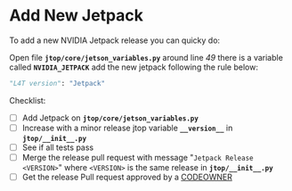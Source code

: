 # Add New Jetpack

To add a new NVIDIA Jetpack release you can quicky do:

Open file **`jtop/core/jetson_variables.py`** around line *49* there is a variable called **`NVIDIA_JETPACK`** add the new jetpack following the rule below:

```python
"L4T version": "Jetpack"
```

Checklist:

* [ ] Add Jetpack on **`jtop/core/jetson_variables.py`**
* [ ] Increase with a minor release jtop variable **`__version__`** in **`jtop/__init__.py`**
* [ ] See if all tests pass
* [ ] Merge the release pull request with message "`Jetpack Release <VERSION>`" where `<VERSION>` is the same release in **`jtop/__init__.py`**
* [ ] Get the release Pull request approved by a [CODEOWNER](https://github.com/rbonghi/jetson_stats/blob/master/.github/CODEOWNERS)
